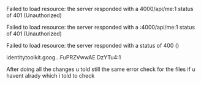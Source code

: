 Failed to load resource: the server responded with a 4000/api/me:1 status of 401 (Unauthorized)

Failed to load resource: the server responded with a :4000/api/me:1 status of 401 (Unauthorized)

Failed to load resource: the server responded with a status of 400 ()

identitytoolkit.goog...FuPRZVwwAE DzYTu4:1

After doing all the changes u told still the same error 
check for the files if u havent alrady which i told to check
